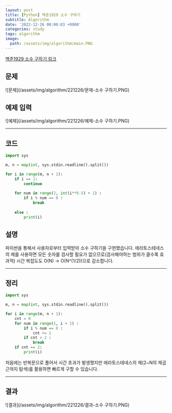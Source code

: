 ```yaml
---
layout: post
title: [Python] 백준1929 소수 구하기
subtitle: Algorithm
date: '2022-12-26 00:00:03 +0900'
categories: study
tags: algorithm
image:
  path: /assets/img/algorithm/main.PNG
---
```


[백준1929 소수 구하기 링크](https://www.acmicpc.net/problem/1929)

<!--more-->

## 문제
![문제](/assets/img/algorithm/221226/문제-소수 구하기.PNG)

## 예제 입력
![예제](/assets/img/algorithm/221226/예제-소수 구하기.PNG)

---

## 코드
```Python
import sys

m, n = map(int, sys.stdin.readline().split())

for i in range(m, n + 1):
    if i == 1:
        continue
    
    for num in range(2, int(i**0.5) + 1) :
        if i % num == 0 :
            break
        
    else :
        print(i)
```
## 설명
파이썬을 통해서 사용자로부터 입력받아 소수 구하기을 구현했습니다. 에라토스테네스의 체를 사용하면 모든 숫자를 검사할 필요가 없으므로(검사해야하는 범위가 클수록 효과적) 시간 복잡도도 O(N) -> O(N^(1/2))으로 감소합니다. <br>

---

## 정리
```Python
import sys

m, n = map(int, sys.stdin.readline().split())

for i in range(m, n + 1):
    cnt = 0
    for num in range(1, i + 1) :
        if i % num == 0 :
            cnt += 1
        if cnt > 2 :
            break
    if cnt == 2:
        print(i)
```
처음에는 반복문으로 풀어서 시간 초과가 발생했지만 에라토스테네스의 체(2~N의 제곱근까지 탐색)를 활용하면 빠르게 구할 수 있습니다. <br>

---

## 결과
![결과](/assets/img/algorithm/221226/결과-소수 구하기.PNG)
